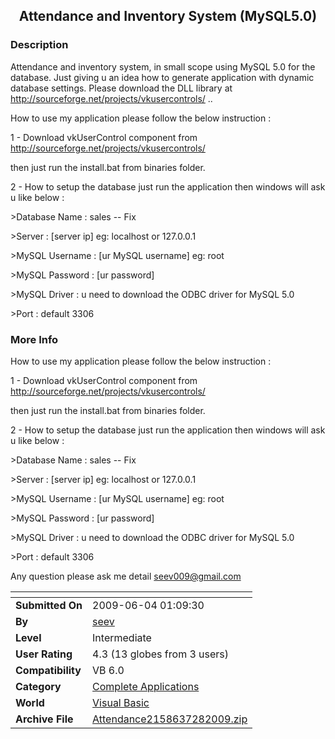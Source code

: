 ﻿<div align="center">

## Attendance and Inventory System \(MySQL5\.0\)


</div>

### Description

Attendance and inventory system, in small scope using MySQL 5.0 for the database. Just giving u an idea how to generate application with dynamic database settings. Please download the DLL library at http://sourceforge.net/projects/vkusercontrols/ ..

How to use my application please follow the below instruction :

1 - Download vkUserControl component from http://sourceforge.net/projects/vkusercontrols/

then just run the install.bat from binaries folder.

2 - How to setup the database just run the application then windows will ask u like below :

&gt;Database Name : sales -- Fix

&gt;Server : [server ip] eg: localhost or 127.0.0.1

&gt;MySQL Username : [ur MySQL username] eg: root

&gt;MySQL Password : [ur password]

&gt;MySQL Driver : u need to download the ODBC driver for MySQL 5.0

&gt;Port : default 3306
 
### More Info
 
How to use my application please follow the below instruction :

1 - Download vkUserControl component from http://sourceforge.net/projects/vkusercontrols/

then just run the install.bat from binaries folder.

2 - How to setup the database just run the application then windows will ask u like below :

&gt;Database Name : sales -- Fix

&gt;Server : [server ip] eg: localhost or 127.0.0.1

&gt;MySQL Username : [ur MySQL username] eg: root

&gt;MySQL Password : [ur password]

&gt;MySQL Driver : u need to download the ODBC driver for MySQL 5.0

&gt;Port : default 3306

Any question please ask me detail seev009@gmail.com


<span>             |<span>
---                |---
**Submitted On**   |2009-06-04 01:09:30
**By**             |[seev](https://github.com/Planet-Source-Code/PSCIndex/blob/master/ByAuthor/seev.md)
**Level**          |Intermediate
**User Rating**    |4.3 (13 globes from 3 users)
**Compatibility**  |VB 6\.0
**Category**       |[Complete Applications](https://github.com/Planet-Source-Code/PSCIndex/blob/master/ByCategory/complete-applications__1-27.md)
**World**          |[Visual Basic](https://github.com/Planet-Source-Code/PSCIndex/blob/master/ByWorld/visual-basic.md)
**Archive File**   |[Attendance2158637282009\.zip](https://github.com/Planet-Source-Code/seev-attendance-and-inventory-system-mysql5-0__1-72313/archive/master.zip)








